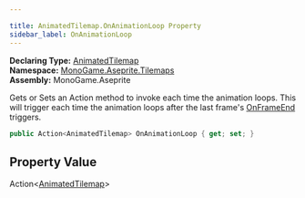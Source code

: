 ```yaml
---

title: AnimatedTilemap.OnAnimationLoop Property
sidebar_label: OnAnimationLoop
---
```

**Declaring Type:** [AnimatedTilemap](../)  
**Namespace:** [MonoGame.Aseprite.Tilemaps](../../)  
**Assembly:** MonoGame.Aseprite

Gets or Sets an Action method to invoke each time the animation loops.  This will trigger each time the animation loops after the last frame's [OnFrameEnd](OnFrameEnd) triggers.

```csharp
public Action<AnimatedTilemap> OnAnimationLoop { get; set; }
```

## Property Value

Action\<[AnimatedTilemap](../)\>


